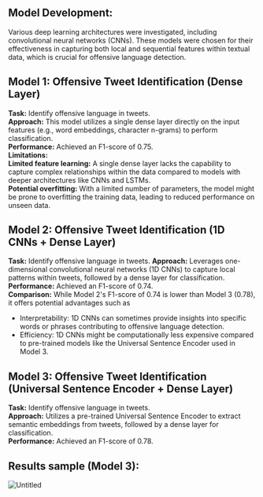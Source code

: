 ## Model Development: 

Various deep learning architectures were investigated, including convolutional neural networks (CNNs). These models were chosen for their effectiveness in capturing both local and sequential features within textual data, which is crucial for offensive language detection.

## Model 1: Offensive Tweet Identification (Dense Layer)
**Task:** Identify offensive language in tweets.   
**Approach:** This model utilizes a single dense layer directly on the input features (e.g., word embeddings, character n-grams) to perform classification.   
**Performance:** Achieved an F1-score of 0.75.   
**Limitations:**   
**Limited feature learning:** A single dense layer lacks the capability to capture complex relationships within the data compared to models with deeper architectures like CNNs and LSTMs.   
**Potential overfitting:** With a limited number of parameters, the model might be prone to overfitting the training data, leading to reduced performance on unseen data.    

## Model 2: Offensive Tweet Identification (1D CNNs + Dense Layer)   
**Task:** Identify offensive language in tweets.
**Approach:** Leverages one-dimensional convolutional neural networks (1D CNNs) to capture local patterns within tweets, followed by a dense layer for classification.   
**Performance:** Achieved an F1-score of 0.74.   
**Comparison:** While Model 2's F1-score of 0.74 is lower than Model 3 (0.78), it offers potential advantages such as   
- Interpretability: 1D CNNs can sometimes provide insights into specific words or phrases contributing to offensive language detection.   
- Efficiency: 1D CNNs might be computationally less expensive compared to pre-trained models like the Universal Sentence Encoder used in Model 3.   


## Model 3: Offensive Tweet Identification (Universal Sentence Encoder + Dense Layer)   
**Task:** Identify offensive language in tweets.   
**Approach:** Utilizes a pre-trained Universal Sentence Encoder to extract semantic embeddings from tweets, followed by a dense layer for classification.   
**Performance:** Achieved an F1-score of 0.78.    


## Results sample (Model 3):

![Untitled](https://github.com/smellycloud/offensive_tweet_classifier/assets/52908667/0ca15cf0-9237-4693-8a3a-49e4e09197a5)

